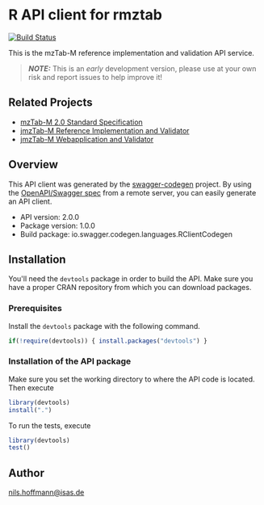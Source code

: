 # R API client for rmztab
[![Build Status](https://travis-ci.org/lifs-tools/rmzTab-m.svg?branch=master)](https://travis-ci.org/lifs-tools/rmzTab-m)

This is the mzTab-M reference implementation and validation API service.

> **_NOTE:_**  This is an *early* development version, please use at your own risk and report issues to help improve it!

## Related Projects

- [mzTab-M 2.0 Standard Specification](http://github.com/HUPO-PSI/mztab)
- [jmzTab-M Reference Implementation and Validator](https://github.com/lifs-tools/jmztab-m)
- [jmzTab-M Webapplication and Validator](https://github.com/lifs-tools/jmztab-m-webapp)

## Overview
This API client was generated by the [swagger-codegen](https://github.com/swagger-api/swagger-codegen) project. By using the [OpenAPI/Swagger spec](https://github.com/swagger-api/swagger-spec) from a remote server, you can easily generate an API client.

- API version: 2.0.0
- Package version: 1.0.0
- Build package: io.swagger.codegen.languages.RClientCodegen

## Installation
You'll need the `devtools` package in order to build the API.
Make sure you have a proper CRAN repository from which you can download packages.

### Prerequisites
Install the `devtools` package with the following command.
```R
if(!require(devtools)) { install.packages("devtools") }
```

### Installation of the API package
Make sure you set the working directory to where the API code is located.
Then execute
```R
library(devtools)
install(".")
```

To run the tests, execute
```R
library(devtools)
test()
```

## Author
nils.hoffmann@isas.de

